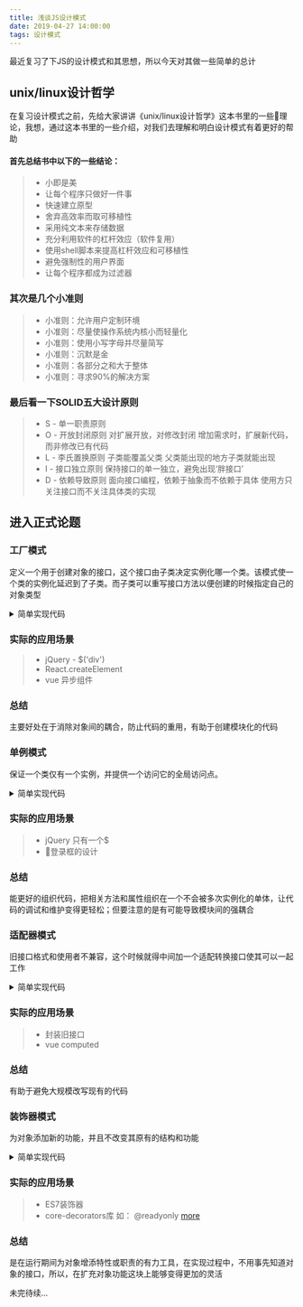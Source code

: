 ```yaml
---
title: 浅谈JS设计模式
date: 2019-04-27 14:00:00
tags: 设计模式
---
```


最近复习了下JS的设计模式和其思想，所以今天对其做一些简单的总计
<!-- more -->

## unix/linux设计哲学

在复习设计模式之前，先给大家讲讲《unix/linux设计哲学》这本书里的一些理论，我想，通过这本书里的一些介绍，对我们去理解和明白设计模式有着更好的帮助

#### 首先总结书中以下的一些结论：

> * 小即是美
> * 让每个程序只做好一件事
> * 快速建立原型
> * 舍弃高效率而取可移植性
> * 采用纯文本来存储数据
> * 充分利用软件的杠杆效应（软件复用）
> * 使用shell脚本来提高杠杆效应和可移植性
> * 避免强制性的用户界面
> * 让每个程序都成为过滤器


###  其次是几个小准则
> * 小准则：允许用户定制环境
> * 小准则：尽量使操作系统内核小而轻量化
> * 小准则：使用小写字母并尽量简写
> * 小准则：沉默是金
> * 小准则：各部分之和大于整体
> * 小准则：寻求90%的解决方案

### 最后看一下SOLID五大设计原则

> * S - 单一职责原则
> * O - 开放封闭原则 
对扩展开放，对修改封闭
增加需求时，扩展新代码，而非修改已有代码
> * L - 李氏置换原则
子类能覆盖父类
父类能出现的地方子类就能出现
> * I - 接口独立原则
保持接口的单一独立，避免出现‘胖接口’
> * D - 依赖导致原则
面向接口编程，依赖于抽象而不依赖于具体
使用方只关注接口而不关注具体类的实现

## 进入正式论题

### 工厂模式

定义一个用于创建对象的接口，这个接口由子类决定实例化哪一个类。该模式使一个类的实例化延迟到了子类。而子类可以重写接口方法以便创建的时候指定自己的对象类型

<details>
    <summary>简单实现代码</summary>

    ```js
    class Product {
      constructor (name) {
        this.name = name;
      }
      init () {
        alert('init');
      }
      func1 () {
        alert('func1');
      }
    }

    class Creator {
      create (name) {
        return new Product(name);
      }
    }

    // test
    let creator = new Creator();
    let p = creator.create('p1');
    p.init();
    p.func1();

    ```
</details>

### 实际的应用场景
 
> * jQuery - $('div')
> * React.createElement
> * vue 异步组件

### 总结
主要好处在于消除对象间的耦合，防止代码的重用，有助于创建模块化的代码


### 单例模式

保证一个类仅有一个实例，并提供一个访问它的全局访问点。

<details>
    <summary>简单实现代码</summary>

    ```js
    class SingleObject {
      login () {
        console.log('login ...')
      }
    }

    SingleObject.getInstance = (function () {
      let instance;
      return function () {
        if (!instance) {
          instance = new SingleObject();
        }
        return instance;
      }
    })();

    // test
    let obj1 = SingleObject.getInstance();
    obj1.login();
    
    let obj2 = SingleObject.getInstance();
    obj2.login();

    console.log('obj1 === obj2', obj1 === obj2);
    ```
</details>

### 实际的应用场景

> * jQuery 只有一个$
> * 登录框的设计

### 总结
能更好的组织代码，把相关方法和属性组织在一个不会被多次实例化的单体，让代码的调试和维护变得更轻松；但要注意的是有可能导致模块间的强耦合


### 适配器模式

旧接口格式和使用者不兼容，这个时候就得中间加一个适配转换接口使其可以一起工作

<details>
    <summary>简单实现代码</summary>

    ```js
    class Adaptee {
      specificRequest () {
        return '我是苹果电脑插头';
      }
    }

    class Target {
      constructor () {
        this.adaptee = new Adaptee()
      }
      request () {
        let info = this.adaptee.specificRequest();
        return `${info} - 转换器 - 国内标准插头`;
      }
    }

    // test 
    let target = new Target();
    let res = target.request();
    console.log(res);
    ```
</details>

### 实际的应用场景

> * 封装旧接口
> * vue computed

### 总结
有助于避免大规模改写现有的代码

### 装饰器模式

为对象添加新的功能，并且不改变其原有的结构和功能

<details>
    <summary>简单实现代码</summary>

    ```js
    class Circle {
      draw () {
        console.log('画一个圆形');
      }
    }

    class Decorator {
      constructor (circle) {
        this.circle = circle;
      }
      draw () {
        this.circle.draw();
        this.setRedBorder(circle);
      }
      setRedBorder (circle) {
        console.log('设置红色边框');
      }
    }

    // test 
    let circle = new Circle();
    circle.draw();

    let dec = new Decorator(circle);
    console.log(dec);
    ```
</details>

### 实际的应用场景

> * ES7装饰器
> * core-decorators库 如： @readyonly  [more](https://www.npmjs.com/package/core-decorators)

### 总结
是在运行期间为对象增添特性或职责的有力工具，在实现过程中，不用事先知道对象的接口，所以，在扩充对象功能这块上能够变得更加的灵活

未完待续...